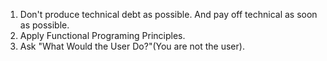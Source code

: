 1. Don't produce technical debt as possible. And pay off technical as soon as possible.
2. Apply Functional Programing Principles.
3. Ask "What Would the User Do?"(You are not the user).